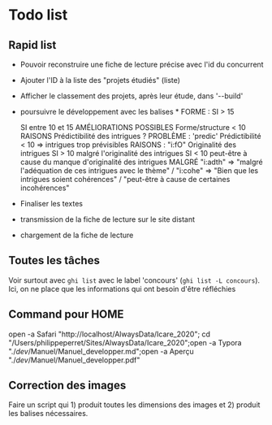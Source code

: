 # Todo list

## Rapid list

* Pouvoir reconstruire une fiche de lecture précise avec l'id du concurrent
* Ajouter l'ID à la liste des "projets étudiés" (liste)
* Afficher le classement des projets, après leur étude, dans '--build'
* poursuivre le développement avec les balises
  *
  FORME :
    SI > 15

    SI entre 10 et 15
      AMÉLIORATIONS POSSIBLES
    Forme/structure < 10
    RAISONS
      Prédictibilité des intrigues ?
      PROBLÈME :
        'predic' Prédictibilité < 10 => intrigues trop prévisibles
      RAISONS :
        "i:fO"    Originalité des intrigues
          SI > 10   malgré l'originalité des intrigues
          SI < 10   peut-être à cause du manque d'originalité des intrigues
      MALGRÉ
        "i:adth"  => "malgré l'adéquation de ces intrigues avec le thème" / <rien>
        "i:cohe"  => "Bien que les intrigues soient cohérences" / "peut-être à cause de certaines incohérences"
* Finaliser les textes
* transmission de la fiche de lecture sur le site distant
* chargement de la fiche de lecture


## Toutes les tâches

Voir surtout avec `ghi list` avec le label 'concours' (`ghi list -L concours`). Ici, on ne place que les informations qui ont besoin d'être réfléchies

## Command pour HOME

open -a Safari "http://localhost/AlwaysData/Icare_2020"; cd "/Users/philippeperret/Sites/AlwaysData/Icare_2020";open -a Typora "./_dev_/Manuel/Manuel_developper.md";open -a Aperçu "./_dev_/Manuel/Manuel_developper.pdf"

## Correction des images

Faire un script qui 1) produit toutes les dimensions des images et 2) produit les balises nécessaires.
